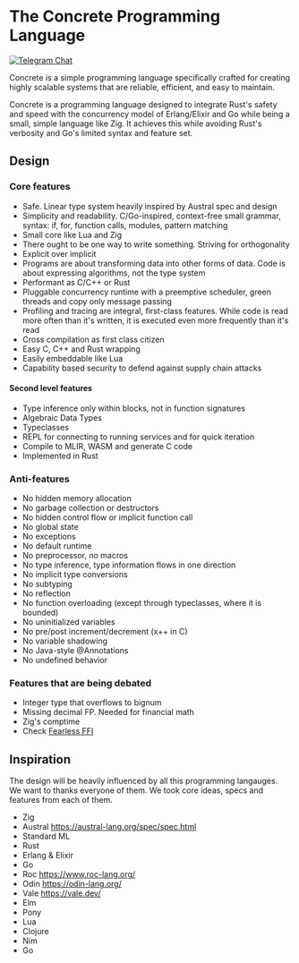 # The Concrete Programming Language
[![Telegram Chat][tg-badge]][tg-url]

[tg-badge]: https://img.shields.io/endpoint?url=https%3A%2F%2Ftg.sumanjay.workers.dev%2Fconcrete_proglang%2F&logo=telegram&label=chat&color=neon
[tg-url]: https://t.me/concrete_proglang

Concrete is a simple programming language specifically crafted for creating highly scalable systems that are reliable, efficient, and easy to maintain.

Concrete is a programming language designed to integrate Rust's safety and speed with the concurrency model of Erlang/Elixir and Go while being a small, simple language like Zig. It achieves this while avoiding Rust's verbosity and Go's limited syntax and feature set.

## Design

### Core features
- Safe. Linear type system heavily inspired by Austral spec and design
- Simplicity and readability. C/Go-inspired, context-free small grammar, syntax: if, for, function calls, modules, pattern matching
- Small core like Lua and Zig
- There ought to be one way to write something. Striving for orthogonality
- Explicit over implicit
- Programs are about transforming data into other forms of data. Code is about expressing algorithms, not the type system
- Performant as C/C++ or Rust
- Pluggable concurrency runtime with a preemptive scheduler, green threads and copy only message passing
- Profiling and tracing are integral, first-class features. While code is read more often than it's written, it is executed even more frequently than it's read
- Cross compilation as first class citizen
- Easy C, C++ and Rust wrapping
- Easily embeddable like Lua
- Capability based security to defend against supply chain attacks

#### Second level features
- Type inference only within blocks, not in function signatures
- Algebraic Data Types
- Typeclasses
- REPL for connecting to running services and for quick iteration
- Compile to MLIR, WASM and generate C code
- Implemented in Rust

### Anti-features
- No hidden memory allocation
- No garbage collection or destructors
- No hidden control flow or implicit function call
- No global state
- No exceptions
- No default runtime
- No preprocessor, no macros
- No type inference, type information flows in one direction
- No implicit type conversions
- No subtyping
- No reflection
- No function overloading (except through typeclasses, where it is bounded)
- No uninitialized variables
- No pre/post increment/decrement (x++ in C)
- No variable shadowing
- No Java-style @Annotations
- No undefined behavior

### Features that are being debated
- Integer type that overflows to bignum
- Missing decimal FP. Needed for financial math
- Zig's comptime
- Check [Fearless FFI](https://verdagon.dev/blog/fearless-ffi)

## Inspiration
The design will be heavily influenced by all this programming langauges. We want to thanks everyone of them. We took core ideas, specs and features from each of them.

- Zig 
- Austral https://austral-lang.org/spec/spec.html
- Standard ML
- Rust
- Erlang & Elixir
- Go
- Roc https://www.roc-lang.org/
- Odin https://odin-lang.org/
- Vale https://vale.dev/
- Elm
- Pony
- Lua
- Clojure
- Nim
- Go
